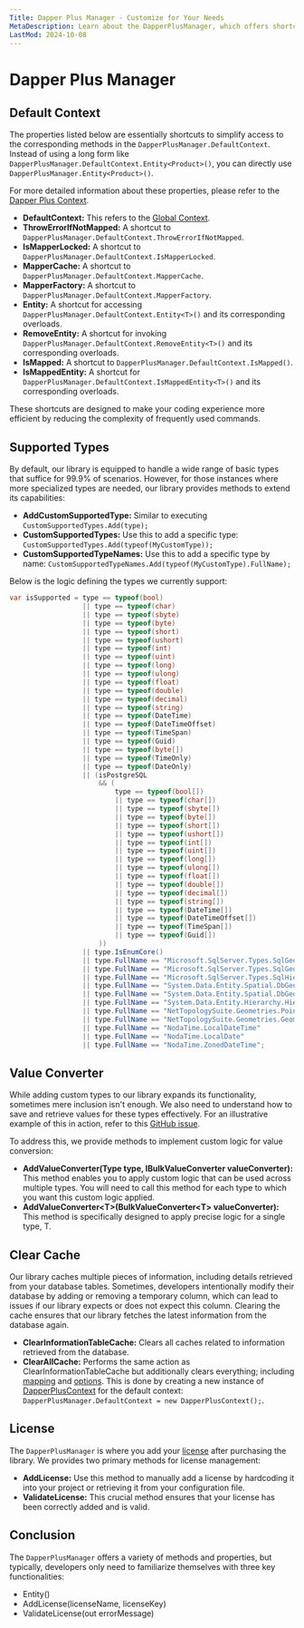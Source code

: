 ```yaml
---
Title: Dapper Plus Manager - Customize for Your Needs
MetaDescription: Learn about the DapperPlusManager, which offers shortcuts, methods for adding custom types, value converters, clearing the cache, and managing licensing.
LastMod: 2024-10-08
---
```


# Dapper Plus Manager

## Default Context

The properties listed below are essentially shortcuts to simplify access to the corresponding methods in the `DapperPlusManager.DefaultContext`. Instead of using a long form like `DapperPlusManager.DefaultContext.Entity<Product>()`, you can directly use `DapperPlusManager.Entity<Product>()`.

For more detailed information about these properties, please refer to the [Dapper Plus Context](dapper-plus-context).

- **DefaultContext:** This refers to the [Global Context](/dapper-plus-context#global-context).
- **ThrowErrorIfNotMapped:** A shortcut to `DapperPlusManager.DefaultContext.ThrowErrorIfNotMapped`.
- **IsMapperLocked:** A shortcut to `DapperPlusManager.DefaultContext.IsMapperLocked`.
- **MapperCache:** A shortcut to `DapperPlusManager.DefaultContext.MapperCache`.
- **MapperFactory:** A shortcut to `DapperPlusManager.DefaultContext.MapperFactory`.
- **Entity:** A shortcut for accessing `DapperPlusManager.DefaultContext.Entity<T>()` and its corresponding overloads.
- **RemoveEntity:** A shortcut for invoking `DapperPlusManager.DefaultContext.RemoveEntity<T>()` and its corresponding overloads.
- **IsMapped:** A shortcut to `DapperPlusManager.DefaultContext.IsMapped()`.
- **IsMappedEntity:** A shortcut for `DapperPlusManager.DefaultContext.IsMappedEntity<T>()` and its corresponding overloads.

These shortcuts are designed to make your coding experience more efficient by reducing the complexity of frequently used commands.

## Supported Types

By default, our library is equipped to handle a wide range of basic types that suffice for 99.9% of scenarios. However, for those instances where more specialized types are needed, our library provides methods to extend its capabilities:

- **AddCustomSupportedType:** Similar to executing `CustomSupportedTypes.Add(type);`
- **CustomSupportedTypes:** Use this to add a specific type: `CustomSupportedTypes.Add(typeof(MyCustomType));`
- **CustomSupportedTypeNames:** Use this to add a specific type by name: `CustomSupportedTypeNames.Add(typeof(MyCustomType).FullName);`

Below is the logic defining the types we currently support:

```csharp
var isSupported = type == typeof(bool)
				  || type == typeof(char)
				  || type == typeof(sbyte)
				  || type == typeof(byte)
				  || type == typeof(short)
				  || type == typeof(ushort)
				  || type == typeof(int)
				  || type == typeof(uint)
				  || type == typeof(long)
				  || type == typeof(ulong)
				  || type == typeof(float)
				  || type == typeof(double)
				  || type == typeof(decimal)
				  || type == typeof(string)
				  || type == typeof(DateTime)
				  || type == typeof(DateTimeOffset)
				  || type == typeof(TimeSpan)
				  || type == typeof(Guid)
				  || type == typeof(byte[])
				  || type == typeof(TimeOnly)
				  || type == typeof(DateOnly)
				  || (isPostgreSQL
					  && (
						  type == typeof(bool[])
						  || type == typeof(char[])
						  || type == typeof(sbyte[])
						  || type == typeof(byte[])
						  || type == typeof(short[])
						  || type == typeof(ushort[])
						  || type == typeof(int[])
						  || type == typeof(uint[])
						  || type == typeof(long[])
						  || type == typeof(ulong[])
						  || type == typeof(float[])
						  || type == typeof(double[])
						  || type == typeof(decimal[])
						  || type == typeof(string[])
						  || type == typeof(DateTime[])
						  || type == typeof(DateTimeOffset[])
						  || type == typeof(TimeSpan[])
						  || type == typeof(Guid[])
					  ))
				  || type.IsEnumCore()
				  || type.FullName == "Microsoft.SqlServer.Types.SqlGeometry"
				  || type.FullName == "Microsoft.SqlServer.Types.SqlGeography"
				  || type.FullName == "Microsoft.SqlServer.Types.SqlHierarchyId"
				  || type.FullName == "System.Data.Entity.Spatial.DbGeometry"
				  || type.FullName == "System.Data.Entity.Spatial.DbGeography"
				  || type.FullName == "System.Data.Entity.Hierarchy.HierarchyId"
				  || type.FullName == "NetTopologySuite.Geometries.Point"
				  || type.FullName == "NetTopologySuite.Geometries.Geometry"
				  || type.FullName == "NodaTime.LocalDateTime"
				  || type.FullName == "NodaTime.LocalDate"
				  || type.FullName == "NodaTime.ZonedDateTime";
```

## Value Converter

While adding custom types to our library expands its functionality, sometimes mere inclusion isn't enough. We also need to understand how to save and retrieve values for these types effectively. For an illustrative example of this in action, refer to this [GitHub issue](https://github.com/zzzprojects/Dapper-Plus/issues/107#issuecomment-1097482891).

To address this, we provide methods to implement custom logic for value conversion:

- **AddValueConverter(Type type, IBulkValueConverter valueConverter):** This method enables you to apply custom logic that can be used across multiple types. You will need to call this method for each type to which you want this custom logic applied.
- **AddValueConverter\<T>(BulkValueConverter\<T> valueConverter):** This method is specifically designed to apply precise logic for a single type, T.

## Clear Cache

Our library caches multiple pieces of information, including details retrieved from your database tables. Sometimes, developers intentionally modify their database by adding or removing a temporary column, which can lead to issues if our library expects or does not expect this column. Clearing the cache ensures that our library fetches the latest information from the database again.

- **ClearInformationTableCache:** Clears all caches related to information retrieved from the database.
- **ClearAllCache:** Performs the same action as ClearInformationTableCache but additionally clears everything; including [mapping](/mapping) and [options](options). This is done by creating a new instance of [DapperPlusContext](/dapper-plus-context) for the default context: `DapperPlusManager.DefaultContext = new DapperPlusContext();`.

## License

The `DapperPlusManager` is where you add your [license](/licensing) after purchasing the library. We provides two primary methods for license management:

- **AddLicense:** Use this method to manually add a license by hardcoding it into your project or retrieving it from your configuration file.
- **ValidateLicense:** This crucial method ensures that your license has been correctly added and is valid.

## Conclusion

The `DapperPlusManager` offers a variety of methods and properties, but typically, developers only need to familiarize themselves with three key functionalities:

- Entity<T>()
- AddLicense(licenseName, licenseKey)
- ValidateLicense(out errorMessage)